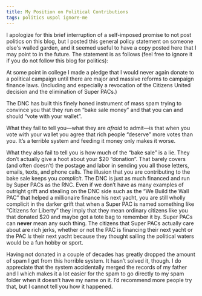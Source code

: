 ```yaml
---
title: My Position on Political Contributions
tags: politics uspol ignore-me
---
```


I apologize for this brief interruption of a self-imposed promise to not post
politics on this blog, but I posted this general policy statement on someone else's
walled garden, and it seemed useful to have a copy posted here that I may point to
in the future. The statement is as follows (feel free to ignore it if you do not
follow this blog for politics):

At some point in college I made a pledge that I would never again donate to a
political campaign until there are major and massive reforms to campaign finance
laws. (Including and especially a revocation of the Citizens United decision and
the elimination of Super PACs.)

The DNC has built this finely honed instrument of mass spam trying to convince
you that they run on “bake sale money” and that you can and should “vote with your
wallet”.

What they fail to tell you—what they are *afraid* to admit—is that when
you vote with your wallet you agree that rich people “deserve” more votes than
you. It’s a terrible system and feeding it money only makes it worse.

What they also fail to tell you is how much of the “bake sale” is a lie. They
don’t actually give a hoot about your $20 “donation”. That barely covers (and
often doesn’t) the postage and labor in sending you all those letters, emails,
texts, and phone calls. The illusion that you are contributing to the bake sale
keeps you *complicit*. The DNC is just as much financed and run by Super PACs as
the RNC. Even if we don’t have as many examples of outright grift and stealing
on the DNC side such as the “We Build the Wall PAC” that helped a millionaire
finance his next yacht, you are still wholly complicit in the darker grift that
when a Super PAC is named something like “Citizens for Liberty” they imply that they
mean ordinary citizens like you that donated $20 and maybe got a tote bag to
remember it by. Super PACs can **never** mean any such thing. The citizens that
Super PACs actually care about are rich jerks, whether or not the PAC is
financing their next yacht or the PAC *is* their next yacht because they thought
sailing the political waters would be a fun hobby or sport.

Having not donated in a couple of decades has greatly dropped the amount of spam
I get from this horrible system. It hasn’t solved it, though. I do appreciate
that the system accidentally merged the records of my father and I which makes
it a lot easier for the spam to go directly to my spam folder when it doesn’t
have my name on it. I’d recommend more people try that, but I cannot tell you
how it happened.
